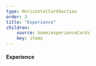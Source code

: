 ```yaml
---
type: HorizontalCardSection
order: 3
title: "Experience"
children: 
    source: home/experienceCards
    key: items
---
```

#### Experience